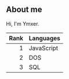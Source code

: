 ## About me

Hi, I'm Ymxer.

| Rank | Languages |
|-----:|-----------|
|     1| JavaScript|
|     2| DOS    |
|     3| SQL       |
